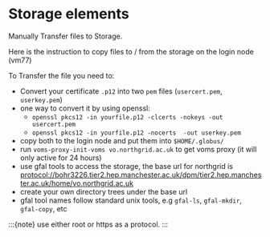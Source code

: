 # Storage elements

Manually Transfer files to Storage.

Here is the instruction to copy files to / from the storage on the login node (vm77)

To Transfer the file you need to:

- Convert your certificate `.p12` into two `pem` files (`usercert.pem`, `userkey.pem`)
- one way to convert it by using openssl:
    - `openssl pkcs12 -in yourfile.p12 -clcerts -nokeys -out usercert.pem`
    - `openssl pkcs12 -in yourfile.p12 -nocerts  -out userkey.pem`
- copy both to the login node and put them into `$HOME/.globus/`
- run `voms-proxy-init-voms vo.northgrid.ac.uk` to get voms proxy (it will only active for 24 hours)
- use gfal tools to access the storage, the base url for northgrid is <protocol://bohr3226.tier2.hep.manchester.ac.uk/dpm/tier2.hep.manchester.ac.uk/home/vo.northgrid.ac.uk>
- create your own directory trees under the base url
- gfal tool names follow standard unix tools, e.g `gfal-ls`, `gfal-mkdir`, `gfal-copy`, etc

:::{note}
use either root or https as a protocol.
:::
